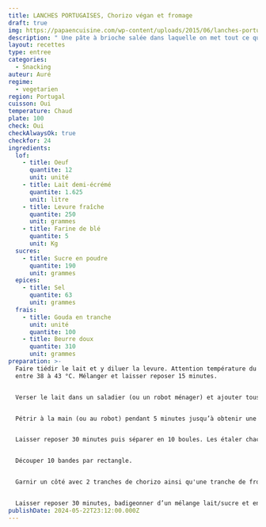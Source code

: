 ```yaml
---
title: LANCHES PORTUGAISES, Chorizo végan et fromage
draft: true
img: https://papaencuisine.com/wp-content/uploads/2015/06/lanches-portugaises-9.jpg
description: " Une pâte à brioche salée dans laquelle on met tout ce qu’on veut"
layout: recettes
type: entree
categories:
  - Snacking
auteur: Auré
regime:
  - vegetarien
region: Portugal
cuisson: Oui
temperature: Chaud
plate: 100
check: Oui
checkAlwaysOk: true
checkfor: 24
ingredients:
  lof:
    - title: Oeuf
      quantite: 12
      unit: unité
    - title: Lait demi-écrémé
      quantite: 1.625
      unit: litre
    - title: Levure fraîche
      quantite: 250
      unit: grammes
    - title: Farine de blé
      quantite: 5
      unit: Kg
  sucres:
    - title: Sucre en poudre
      quantite: 190
      unit: grammes
  epices:
    - title: Sel
      quantite: 63
      unit: grammes
  frais:
    - title: Gouda en tranche
      unit: unité
      quantite: 100
    - title: Beurre doux
      quantite: 310
      unit: grammes
preparation: >-
  Faire tiédir le lait et y diluer la levure. Attention température du lait
  entre 38 à 43 °C. Mélanger et laisser reposer 15 minutes.


  Verser le lait dans un saladier (ou un robot ménager) et ajouter tous les ingrédients en finissant par le sel.


  Pétrir à la main (ou au robot) pendant 5 minutes jusqu’à obtenir une boule homogène.


  Laisser reposer 30 minutes puis séparer en 10 boules. Les étaler chacune en un grand rectangle.


  Découper 10 bandes par rectangle.


  Garnir un côté avec 2 tranches de chorizo ainsi qu'une tranche de fromage et replier la bande sur elle même.


  Laisser reposer 30 minutes, badigeonner d’un mélange lait/sucre et enfourner 20 minutes à 180° en surveillant la cuisson.
publishDate: 2024-05-22T23:12:00.000Z
---
```

